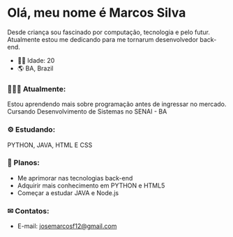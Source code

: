 # Olá, meu nome é Marcos Silva

Desde criança sou fascinado por computação, tecnologia e pelo futur. Atualmente estou me dedicando para me tornarum desenvolvedor back-end.

- 👦🏾 Idade: 20
- 🌎 BA, Brazil
    
   
### 👨🏾‍💻 Atualmente:
Estou aprendendo mais sobre programação antes de ingressar no mercado. Cursando Desenvolvimento de Sistemas no SENAI - BA 

### ⚙ Estudando:
PYTHON, JAVA, HTML E CSS
    
### 🌱 Planos:
   - Me aprimorar nas tecnologias back-end
   - Adquirir mais conhecimento em PYTHON e HTML5
   - Começar a estudar JAVA e Node.js
    
### ✉ Contatos:
   - E-mail: josemarcosf12@gmail.com
